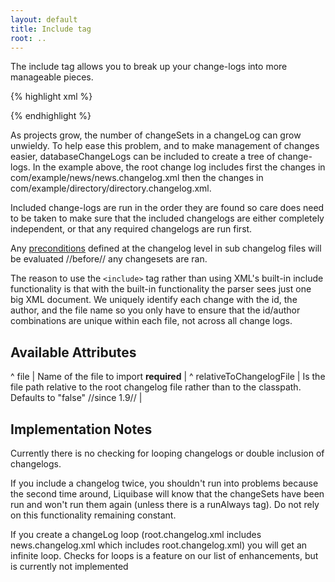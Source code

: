 ```yaml
---
layout: default
title: Include tag
root: ..
---
```



The include tag allows you to break up your change-logs into more manageable pieces.

{% highlight xml %}
<?xml version="1.0" encoding="UTF-8"?>

<databaseChangeLog
  xmlns="http://www.liquibase.org/xml/ns/dbchangelog/1.9"
  xmlns:xsi="http://www.w3.org/2001/XMLSchema-instance"
  xsi:schemaLocation="http://www.liquibase.org/xml/ns/dbchangelog/1.9
         http://www.liquibase.org/xml/ns/dbchangelog/dbchangelog-1.9.xsd">
    <include file="com/example/news/news.changelog.xml"/>
    <include file="com/example/directory/directory.changelog.xml"/>
</databaseChangeLog>
{% endhighlight %}

As projects grow, the number of changeSets in a changeLog can grow unwieldy. To help ease this problem, and to make management of changes easier, databaseChangeLogs can be included to create a tree of change-logs. In the example above, the root change log includes first the changes in com/example/news/news.changelog.xml then the changes in com/example/directory/directory.changelog.xml.

Included change-logs are run in the order they are found so care does need to be taken to make sure that the included changelogs are either completely independent, or that any required changelogs are run first.

Any [preconditions](preconditions.html) defined at the changelog level in sub changelog files will be evaluated //before// any changesets are ran.

The reason to use the `<include>` tag rather than using XML's built-in include functionality is that with the built-in functionality the parser sees just one big XML document. We uniquely identify each change with the id, the author, and the file name so you only have to ensure that the id/author combinations are unique within each file, not across all change logs.

## Available Attributes ##

^ file  | Name of the file to import **required** |
^ relativeToChangelogFile | Is the file path relative to the root changelog file rather than to the classpath.  Defaults to "false" //since 1.9// |


## Implementation Notes ##

Currently there is no checking for looping changelogs or double inclusion of changelogs.

If you include a changelog twice, you shouldn't run into problems because the second time around, Liquibase will know that the changeSets have been run and won't run them again (unless there is a runAlways tag). Do not rely on this functionality remaining constant.

If you create a changeLog loop (root.changelog.xml includes news.changelog.xml which includes root.changelog.xml) you will get an infinite loop. Checks for loops is a feature on our list of enhancements, but is currently not implemented
